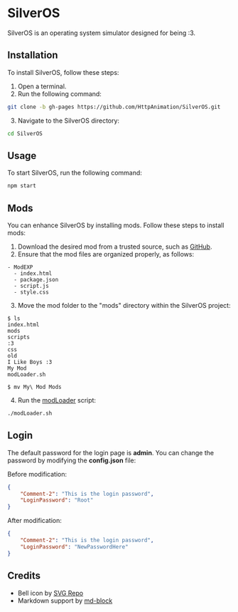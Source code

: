 # SilverOS

SilverOS is an operating system simulator designed for being :3.

## Installation

To install SilverOS, follow these steps:

1. Open a terminal.
2. Run the following command:

```bash
git clone -b gh-pages https://github.com/HttpAnimation/SilverOS.git
```

3. Navigate to the SilverOS directory:

```bash
cd SilverOS
```

## Usage

To start SilverOS, run the following command:

```bash
npm start
```

## Mods

You can enhance SilverOS by installing mods. Follow these steps to install mods:

1. Download the desired mod from a trusted source, such as [GitHub](https://github.com).
2. Ensure that the mod files are organized properly, as follows:

```
- ModEXP
  - index.html
  - package.json
  - script.js
  - style.css
```

3. Move the mod folder to the "mods" directory within the SilverOS project:

```
$ ls
index.html
mods
scripts
:3
css
old
I Like Boys :3
My Mod
modLoader.sh
```

```
$ mv My\ Mod Mods
```

4. Run the [modLoader](https://github.com/HttpAnimation/SilverOS/blob/gh-pages/modLoader.sh) script:

```bash
./modLoader.sh
```

## Login

The default password for the login page is **admin**. You can change the password by modifying the **config.json** file:

Before modification:
```json
{
    "Comment-2": "This is the login password",
    "LoginPassword": "Root"
}
```

After modification:
```json
{
    "Comment-2": "This is the login password",
    "LoginPassword": "NewPasswordHere"
}
```

## Credits

- Bell icon by [SVG Repo](https://www.svgrepo.com/svg/52215/bell)
- Markdown support by [md-block](https://md-block.verou.me/)